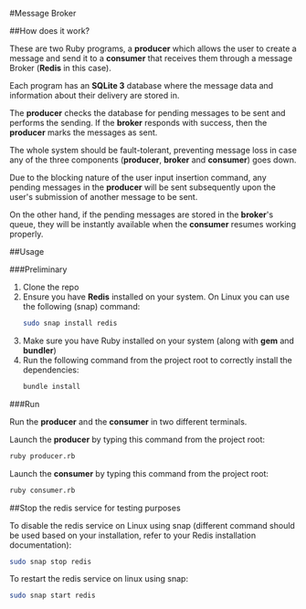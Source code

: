 #Message Broker

##How does it work?

These are two Ruby programs, a **producer** which allows the user to create a message and send it to a **consumer** that receives them through a message Broker (**Redis** in this case).

Each program has an **SQLite 3** database where the message data and information about their delivery are stored in.

The **producer** checks the database for pending messages to be sent and performs the sending. If the **broker** responds with success, then the **producer** marks the messages as sent.

The whole system should be fault-tolerant, preventing message loss in case any of the three components (**producer**, **broker** and **consumer**) goes down.

Due to the blocking nature of the user input insertion command, any pending messages in the **producer** will be sent subsequently upon the user's submission of another message to be sent.

On the other hand, if the pending messages are stored in the **broker**'s queue, they will be instantly available when the **consumer** resumes working properly.

##Usage

###Preliminary

1. Clone the repo
2. Ensure you have **Redis** installed on your system. On Linux you can use the following (snap) command:
    ```bash
    sudo snap install redis
    ```
3. Make sure you have Ruby installed on your system (along with **gem** and **bundler**)
4. Run the following command from the project root to correctly install the dependencies:
   ```bash
   bundle install
   ```
###Run

Run the **producer** and the **consumer** in two different terminals.

Launch the **producer** by typing this command from the project root:
```bash
ruby producer.rb
```

Launch the **consumer** by typing this command from the project root:
```bash
ruby consumer.rb
```

##Stop the redis service for testing purposes

To disable the redis service on Linux using snap (different command should be used based on your installation, refer to your Redis installation documentation):
```bash
sudo snap stop redis
```

To restart the redis service on linux using snap:
```bash
sudo snap start redis
```
